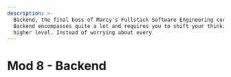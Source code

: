 ```yaml
---
description: >-
  Backend, the final boss of Marcy's Fullstack Software Engineering curriculum.
  Backend encompasses quite a lot and requires you to shift your thinking to a
  higher level. Instead of worrying about every
---
```


# Mod 8 - Backend


